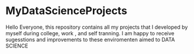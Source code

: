 # MyDataScienceProjects
Hello Everyone, this repository contains all my projects that I developed by myself during college, work , and self tranning. I am happy to receive sugesstions and improvements to these enviromenten aimed to DATA SCIENCE 
